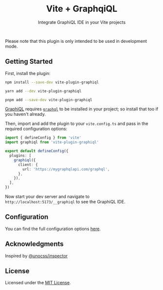 <br/>

<h1 align='center'>Vite + GraphqiQL</h1>

<p align='center'>Integrate GraphiQL IDE in your Vite projects</p>

<br/>

Please note that this plugin is only intended to be used in development mode.

## Getting Started

First, install the plugin:

```bash
npm install --save-dev vite-plugin-graphiql

yarn add --dev vite-plugin-graphiql

pnpm add --save-dev vite-plugin-graphiql
```

[GraphiQL](https://github.com/graphql/graphiql/blob/main/packages/graphiql/README.md#using-as-package)
requires [`graphql`](https://github.com/graphql/graphql-js) to be installed in
your project; so install that too if you haven't already.

Then, import and add the plugin to your `vite.config.ts` and pass in the
required configuration options:

```ts
import { defineConfig } from 'vite'
import graphiql from 'vite-plugin-graphiql'

export default defineConfig({
  plugins: [
    graphiql({
      client: {
        url: 'https://mygraphqlapi.com/graphql',
      },
    }),
  ],
})
```

Now start your dev server and navigate to `http://localhost:5173/__graphiql` to
see the GraphiQL IDE.

## Configuration

You can find the full configuration options [here](src/types.ts).

## Acknowledgments

Inspired by
[@unocss/inspector](https://github.com/unocss/unocss/tree/main/packages/inspector)

## License

Licensed under the [MIT License](LICENSE).
